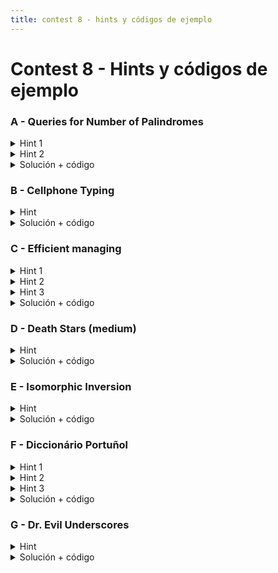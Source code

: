 ```yaml
---
title: contest 8 - hints y códigos de ejemplo
---
```


# Contest 8 - Hints y códigos de ejemplo

### A - Queries for Number of Palindromes

<details>
  <summary>Hint 1</summary>
  Dado el tamaño del string podemos preprocesar todos los substrings cuadráticamente para saber cuáles conforman palíndromos, esto puede ser chequeado con Rolling Hashing hacia ambos lados por ejemplo. Piensen en cómo usar este preprocesamiento para obtener la solución.
</details>
<details>
  <summary>Hint 2</summary>
  Dados l y r, la cantidad de substrings en [l, r] es la cantidad en [l, r - 1] más la en [l + 1, r] menos la en [l + 1, r - 1] más 1 si el mismo substring [l, r] era un palíndromo.
</details>
<details>
  <summary>Solución + código</summary>
  Usando los hints anteriores se puede armar un algoritmo de programación dinámica que cuente los substrings que son palíndromos para cada l y r usando la recursión del hint 2.
  <a href="https://github.com/BenjaminRubio/CompetitiveProgramming/blob/master/Problems/Codeforces/QueriesForNumberOfPalindromes.cpp">Código de ejemplo</a>
</details>

### B - Cellphone Typing

<details>
  <summary>Hint</summary>
  Si comprimimos todo en un trie, ¿se te ocurre una forma fácil de resolver el problema?
</details>
<details>
  <summary>Solución + código</summary>
  Metemos todas las palabras en un trie, y en cada nodo contamos la frecuencia de palabras que pasaron por ese nodo. Luego, simulamos el proceso de tipear cada palabra navegando el trie desde la raíz y usando los caracteres de la palabra como las instrucciones de navegación. Partimos sumando 1 porque el primer caracter siempre se tipea. Luego, los siguientes caracteres se autocompletan si y sólo si la transición en el trie es obligada (si el nodo anterior solo tiene un puro hijo), esto se puede chequear comparando los contadores, si son iguales no hay bifurcaciones. Al final dividimos la suma total por la cantidad de palabras. <a href="https://github.com/PabloMessina/Competitive-Programming-Material/blob/master/Solved%20problems/LiveArchive/6133_CellphoneTyping.cpp">Código de ejemplo</a>
</details>

### C - Efficient managing

<details>
  <summary>Hint 1</summary>
  Primero notemos que el grafo descrito corresponde a un árbol. En ese caso podemos precalcular el precio de viajar desde un nodo raíz a cualquiera de los otros nodos en tiempo lineal con un dfs. Basta hacer un dfs que acumule el xor de las aristas usadas, pues el xor de los valores sólo tiene aquellas potencias de 2 con apariciones impares.
</details>
<details>
  <summary>Hint 2</summary>
  Notemos que si estamos analizando el nodo i, cualquier camino desde i se puede ver como parte del subárbol de i en el arbol con la raíz original o puede ser un camino que sube y luego baja por el árbol, en ambos casos, cualquier camino que salga de i tendrá un costo igual al xor del camino precalculado desde la raíz hasta i xor con el precalculado de la raíz al nodo final del camino tomado desde i. Luego el problema puede ser reformulado a precalcular como el hint 1 y para cada i encontrar cual de los valores precalculados genera un mayor xor al ser combinados con el precalculado para i.
</details>
<details>
  <summary>Hint 3</summary>
  Finalmente noten que cada uno de los valores precalculados puede ser cisto como un string binario, para encontrar el que genera el mayor xor con otro de estos strings, digamos x, se puede tomar un approach greedy que va condicionando tomar aquellos números con bits más grandes que difieran a los de x. Para esto piensen en qué estructura les deja ordenar los strings por los valores separando cada vez que difieren.
</details>
<details>
  <summary>Solución + código</summary>
  La solución corresponde a usar la reducción de los hints 1 y 2 y hacer un Trie de los strings binarios descritos en el hint 3. El Trie recibirá los valores precalculados en forma binaria pero los ingresará al Trie con los bits más grandes al principio. Esto pues podemos encontrar el mayor xor posible con los números guardados con respecto a un número x usando un approach greedy que elija bits distintos siempre que se pueda en el trie (analizando desde bits más grandes a menos igual que como fueron ingresados).
  <a href="https://github.com/BenjaminRubio/CompetitiveProgramming/blob/master/Problems/SPOJ/EfficientManaging.cpp">Código de ejemplo</a>
</details>

### D - Death Stars (medium)

<details>
  <summary>Hint</summary>
  Piensa en una forma de acelerar la comparación entre strings.
</details>
<details>
  <summary>Solución + código</summary>
  Usamos rolling hashing. Creamos una instancia de la clase hash por cada fila de la matriz vertical y por cada fila de la matriz horizontal. Luego hacemos un doble for y en cada caso con un tercer for hacemos M comparaciones aprovechando los hashes para ver si las submatrices de MxM coinciden. Para hacer el código más rápido, hacemos break del tercer for apenas algo no coincida. <a href="https://github.com/PabloMessina/Competitive-Programming-Material/blob/master/Solved%20problems/Codeforces/958A2_DeathStars(medium).cpp">Código de ejemplo</a>
</details>

### E - Isomorphic Inversion

<details>
  <summary>Hint</summary>
  Piensen en una forma greedy de seleccionar los segmentos.
</details>
<details>
  <summary>Solución + código</summary>
  Podemos armar los segmentos de forma greedy chequenando con k de 1 creciente separando los primeros y últimos k cada vez que el sustring de los primeros k que quedan sea igual al de los últimos k. Para chequear esto se puede usar hashing preprocesado de todo el string. la respuesta será cuantas veces se pudo separar * 2 más uno si sobraron cosas al medio.
  <a href="https://github.com/BenjaminRubio/CompetitiveProgramming/blob/master/Problems/Kattis/IsomorphicInversion.cpp">Código de ejemplo</a>
</details>

### F - Diccionário Portuñol

<details>
  <summary>Hint 1</summary>
  Podemos pensar el problema como descontar de la cantidad de combinaciones totales todos los que se repitan.
</details>
<details>
  <summary>Hint 2</summary>
  Para contar las totales podemos contar cada prefijo en portugués posible usando un Trie de las palabras en portugúes, y para la cantidad de sufijos en español podemos usar un Trie de las palabras en español reversas (así no repetimos sufijos). Luego la cantidad de nodos usados en cada trie multiplicados es la cantidad total de combinaciones prefijo sufijo posibles. Sólo queda descontar las que se repitan.
</details>
<details>
  <summary>Hint 3</summary>
  La única forma de que estemos contando combinaciones repetidas es que haya un prefijo en portugúes que termine con la misma letra que empieza un sufijo en español, así se podría tomar esa letra indistíntamente de ambos lados. Podemos precaluclar cuantos prefijos portugueses terminan en cada letra fácilmente usando un dfs sobre los nodos del trie. Lo mismo para las primeras letras de los sufijos en español.
</details>
<details>
  <summary>Solución + código</summary>
  La solución consiste en descontar de lo contado según hint 1 las repeticiones como mencionadas en el hint 2. Para contarlas hacemos 2 dfs, uno que cuente prefijos en portugués terminados en cada letra (prefijos de largo mayor a 1 pues no puede ser vacío según enunciado y estamos contando repeticiones donde tomamos o no la última letra). En el otro dfs cada vez que encontramos un sufijo que empieze en una letra, descontamos de la respuesta la cantidad de prefijos que terminaban en ella.
  <a href="https://github.com/BenjaminRubio/CompetitiveProgramming/blob/master/Problems/UVA/DiccionarioPortunol.cpp">Código de ejemplo</a>
</details>

### G - Dr. Evil Underscores

<details>
  <summary>Hint</summary>
  Piensa que los números son strings de largo 30 en binario y con padding de 0's por la derecha de ser necesario. Piensa ahora que los metes en un trie. ¿Se te ocurre cómo resolver el problema?
</details>
<details>
  <summary>Solución + código</summary>
  Armamos un trie con los números como lo sugiere el hint. Luego podemos encontrar el mínimo xor con un DFS sobre el trie desde la raíz. El DFS va a calcular el mínimo xor posible desde el nodo u. Si u tiene un puro hijo, entonces siempre podemos escoger el mismo bit para que en el xor nos de 0. Si u tienes dos hijos, entonces independiente de cuál bit escogamos, en el máximo siempre va a convenir escoger la rama con el bit opuesto, entonces siempre va a haber un bit prendido en la i-ésima posición (donde i es la profundidad del nodo u) y luego escogemos el mínimo entre los dos DFS's de los hijos. <a href="https://github.com/PabloMessina/Competitive-Programming-Material/blob/master/Solved%20problems/Codeforces/1285D_Dr.EvilUnderscores.cpp">Código de ejemplo</a>
</details>
